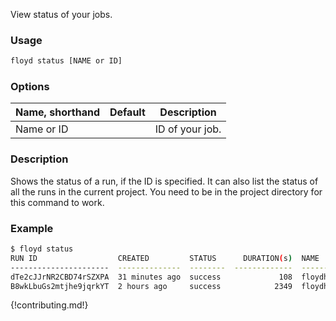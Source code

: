 View status of your jobs.

### Usage
```bash
floyd status [NAME or ID]
```

### Options
| Name, shorthand | Default | Description |
| --------------- | ------- | ----------- |
| Name or ID |      | ID of your job. |

### Description
Shows the status of a run, if the ID is specified. It can also list the status of all 
the runs in the current project. You need to be in the project directory for this command to work.

### Example
```bash
$ floyd status
RUN ID                  CREATED         STATUS      DURATION(s)  NAME                           INSTANCE      VERSION
----------------------  --------------  --------  -------------  -----------------------------  ----------  ---------
dTe2cJJrNR2CBD74rSZXPA  31 minutes ago  success             108  floydhub/tensorflow-project:7  cpu                 2
B8wkLbuGs2mtjhe9jqrkYT  2 hours ago     success            2349  floydhub/tensorflow-project:7  gpu                 1
```

{!contributing.md!}
